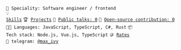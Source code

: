 <code>👷 Speciality: Software engineer / frontend</code><br>
<code>💡 [Skills](SKILLS.md)</code>
<code>🏆 [Projects](PROJECTS.md)</code>
<code>📢 [Public talks: 0](TALKS.md)</code>
<code>👀 [Open-source contribution: 0](CONTRIBUTION.md)</code><br>
<code>🧑‍💻 Languages: JavaScript, TypeScript, C#, Rust</code>
<code>📦 Tech stack: Node.js, Vue.js, TypeScript</code>
<code>🪙 [Rates](RATES.md)</code><br>
<code>💬 telegram: [@max_ivy](https://telegram.me/max_ivy)</code>

